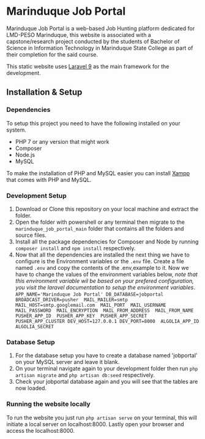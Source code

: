 
# Marinduque Job Portal
Marinduque Job Portal is a web-based Job Hunting platform dedicated for LMD-PESO Marinduque, this website is associated with a capstone/research project conducted by the students of Bachelor of Science in Information Technology in Marinduque State College as part of their completion for the said course.

This static website uses [Laravel 9](https://laravel.com) as the main framework for the development.


## Installation & Setup

### Dependencies
To setup this project you need to have the following installed on your system.
* PHP 7 or any version that might work
* Composer
* Node.js
* MySQL

To make the installation of PHP and MySQL easier you can install [Xampp](https://www.apachefriends.org/download.html) that comes with PHP and MySQL.

### Development Setup

 1. Download or Clone this repository on your local machine and extract the folder.
 2. Open the folder with powershell or any terminal then migrate to the `marinduque_job_portal_main` folder that contains all the folders and source files.
 3. Install all the package dependencies for Composer and Node by running `composer install` and `npm install` respectively.
 4.  Now that all the dependencies are installed the next thing we have to configure is the Environment variables or the `.env` file.  Create a file named  `.env` and copy the contents of the .env,example to it. Now we have to change the values of the environment variables below, *note that this environment variable wil be based on your prefered configuration, you visit the laravel documentation to setup the environment variables*.
 `APP_NAME='Marinduque Job Portal'
 DB_DATABASE=jobportal 
 BROADCAST_DRIVER=pusher 
 MAIL_MAILER=smtp 
 MAIL_HOST=smtp.googlemail.com 
 MAIL_PORT 
 MAIL_USERNAME 
 MAIL_PASSWORD 
 MAIL_ENCRYPTION 
 MAIL_FROM_ADDRESS 
 MAIL_FROM_NAME 
 PUSHER_APP_ID 
 PUSHER_APP_KEY 
 PUSHER_APP_SECRET 
 PUSHER_APP_CLUSTER
 DEV_HOST=127.0.0.1
 DEV_PORT=8000 
 ALGOLIA_APP_ID 
 ALGOLIA_SECRET `
 
### Database Setup
 1. For the database setup you have to create a database named 'jobportal' on your MySQL server and leave it blank. 
 2. On your terminal navigate again to your development folder then run `php artisan migrate` and `php artisan db:seed` respectively.
 3. Check your jobportal database again and you will see that the tables are now loaded.
 
 ### Running the website locally
 To run the website you just run `php artisan serve` on your terminal, this will initiate a local server on localhost:8000.
 Lastly open your browser and access the localhost:8000.
